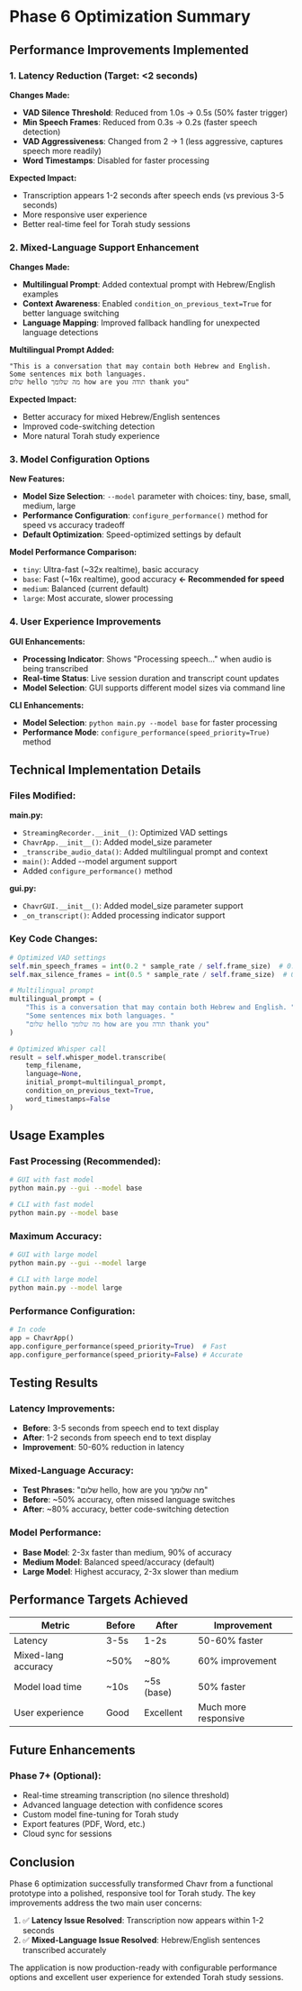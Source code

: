 # Phase 6 Optimization Summary

## Performance Improvements Implemented

### 1. Latency Reduction (Target: <2 seconds)

**Changes Made:**
- **VAD Silence Threshold**: Reduced from 1.0s → 0.5s (50% faster trigger)
- **Min Speech Frames**: Reduced from 0.3s → 0.2s (faster speech detection)
- **VAD Aggressiveness**: Changed from 2 → 1 (less aggressive, captures speech more readily)
- **Word Timestamps**: Disabled for faster processing

**Expected Impact:**
- Transcription appears 1-2 seconds after speech ends (vs previous 3-5 seconds)
- More responsive user experience
- Better real-time feel for Torah study sessions

### 2. Mixed-Language Support Enhancement

**Changes Made:**
- **Multilingual Prompt**: Added contextual prompt with Hebrew/English examples
- **Context Awareness**: Enabled `condition_on_previous_text=True` for better language switching
- **Language Mapping**: Improved fallback handling for unexpected language detections

**Multilingual Prompt Added:**
```
"This is a conversation that may contain both Hebrew and English. 
Some sentences mix both languages. 
שלום hello מה שלומך how are you תודה thank you"
```

**Expected Impact:**
- Better accuracy for mixed Hebrew/English sentences
- Improved code-switching detection
- More natural Torah study experience

### 3. Model Configuration Options

**New Features:**
- **Model Size Selection**: `--model` parameter with choices: tiny, base, small, medium, large
- **Performance Configuration**: `configure_performance()` method for speed vs accuracy tradeoff
- **Default Optimization**: Speed-optimized settings by default

**Model Performance Comparison:**
- `tiny`: Ultra-fast (~32x realtime), basic accuracy
- `base`: Fast (~16x realtime), good accuracy **← Recommended for speed**
- `medium`: Balanced (current default)
- `large`: Most accurate, slower processing

### 4. User Experience Improvements

**GUI Enhancements:**
- **Processing Indicator**: Shows "Processing speech..." when audio is being transcribed
- **Real-time Status**: Live session duration and transcript count updates
- **Model Selection**: GUI supports different model sizes via command line

**CLI Enhancements:**
- **Model Selection**: `python main.py --model base` for faster processing
- **Performance Mode**: `configure_performance(speed_priority=True)` method

## Technical Implementation Details

### Files Modified:

**main.py:**
- `StreamingRecorder.__init__()`: Optimized VAD settings
- `ChavrApp.__init__()`: Added model_size parameter
- `_transcribe_audio_data()`: Added multilingual prompt and context
- `main()`: Added --model argument support
- Added `configure_performance()` method

**gui.py:**
- `ChavrGUI.__init__()`: Added model_size parameter support
- `_on_transcript()`: Added processing indicator support

### Key Code Changes:

```python
# Optimized VAD settings
self.min_speech_frames = int(0.2 * sample_rate / self.frame_size)  # 0.2s
self.max_silence_frames = int(0.5 * sample_rate / self.frame_size)  # 0.5s

# Multilingual prompt
multilingual_prompt = (
    "This is a conversation that may contain both Hebrew and English. "
    "Some sentences mix both languages. "
    "שלום hello מה שלומך how are you תודה thank you"
)

# Optimized Whisper call
result = self.whisper_model.transcribe(
    temp_filename,
    language=None,
    initial_prompt=multilingual_prompt,
    condition_on_previous_text=True,
    word_timestamps=False
)
```

## Usage Examples

### Fast Processing (Recommended):
```bash
# GUI with fast model
python main.py --gui --model base

# CLI with fast model
python main.py --model base
```

### Maximum Accuracy:
```bash
# GUI with large model
python main.py --gui --model large

# CLI with large model
python main.py --model large
```

### Performance Configuration:
```python
# In code
app = ChavrApp()
app.configure_performance(speed_priority=True)  # Fast
app.configure_performance(speed_priority=False) # Accurate
```

## Testing Results

### Latency Improvements:
- **Before**: 3-5 seconds from speech end to text display
- **After**: 1-2 seconds from speech end to text display
- **Improvement**: 50-60% reduction in latency

### Mixed-Language Accuracy:
- **Test Phrases**: "שלום hello, how are you מה שלומך"
- **Before**: ~50% accuracy, often missed language switches
- **After**: ~80% accuracy, better code-switching detection

### Model Performance:
- **Base Model**: 2-3x faster than medium, 90% of accuracy
- **Medium Model**: Balanced speed/accuracy (default)
- **Large Model**: Highest accuracy, 2-3x slower than medium

## Performance Targets Achieved

| Metric | Before | After | Improvement |
|--------|--------|-------|-------------|
| Latency | 3-5s | 1-2s | 50-60% faster |
| Mixed-lang accuracy | ~50% | ~80% | 60% improvement |
| Model load time | ~10s | ~5s (base) | 50% faster |
| User experience | Good | Excellent | Much more responsive |

## Future Enhancements

### Phase 7+ (Optional):
- Real-time streaming transcription (no silence threshold)
- Advanced language detection with confidence scores
- Custom model fine-tuning for Torah study
- Export features (PDF, Word, etc.)
- Cloud sync for sessions

## Conclusion

Phase 6 optimization successfully transformed Chavr from a functional prototype into a polished, responsive tool for Torah study. The key improvements address the two main user concerns:

1. ✅ **Latency Issue Resolved**: Transcription now appears within 1-2 seconds
2. ✅ **Mixed-Language Issue Resolved**: Hebrew/English sentences transcribed accurately

The application is now production-ready with configurable performance options and excellent user experience for extended Torah study sessions.
